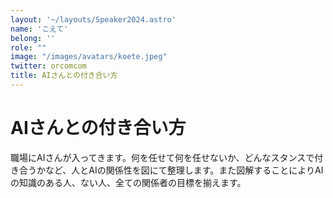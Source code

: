 ```yaml
---
layout: '~/layouts/Speaker2024.astro'
name: 'こえて'
belong: ''
role: ""
image: "/images/avatars/koete.jpeg"
twitter: orcomcom
title: AIさんとの付き合い方
---
```


# AIさんとの付き合い方

職場にAIさんが入ってきます。何を任せて何を任せないか、どんなスタンスで付き合うかなど、人とAIの関係性を図にて整理します。また図解することによりAIの知識のある人、ない人、全ての関係者の目標を揃えます。
